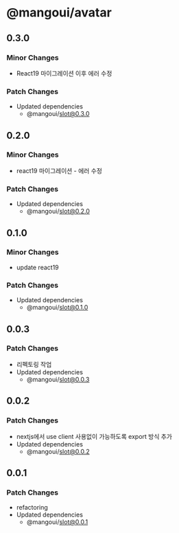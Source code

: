 # @mangoui/avatar

## 0.3.0

### Minor Changes

- React19 마이그레이션 이후 에러 수정

### Patch Changes

- Updated dependencies
  - @mangoui/slot@0.3.0

## 0.2.0

### Minor Changes

- react19 마이그레이션 - 에러 수정

### Patch Changes

- Updated dependencies
  - @mangoui/slot@0.2.0

## 0.1.0

### Minor Changes

- update react19

### Patch Changes

- Updated dependencies
  - @mangoui/slot@0.1.0

## 0.0.3

### Patch Changes

- 리펙토링 작업
- Updated dependencies
  - @mangoui/slot@0.0.3

## 0.0.2

### Patch Changes

- nextjs에서 use client 사용없이 가능하도록 export 방식 추가
- Updated dependencies
  - @mangoui/slot@0.0.2

## 0.0.1

### Patch Changes

- refactoring
- Updated dependencies
  - @mangoui/slot@0.0.1
